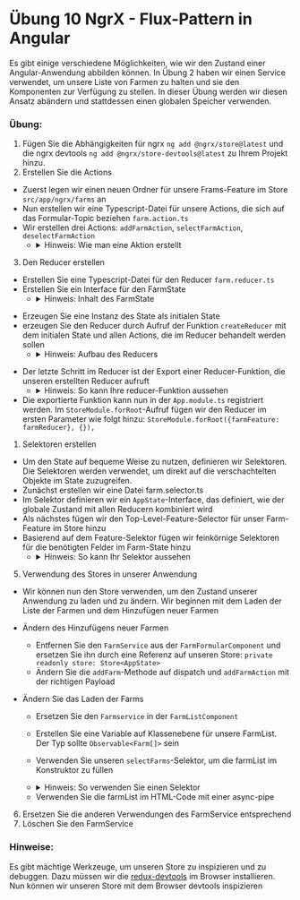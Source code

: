 # Übung 10 NgrX - Flux-Pattern in Angular

Es gibt einige verschiedene Möglichkeiten, wie wir den Zustand einer Angular-Anwendung abbilden können. In Übung 2 haben wir einen Service verwendet, um unsere Liste von Farmen zu halten und sie den Komponenten zur Verfügung zu stellen. In dieser Übung werden wir diesen Ansatz abändern und stattdessen einen globalen Speicher verwenden.

### Übung:
1. Fügen Sie die Abhängigkeiten für ngrx `ng add @ngrx/store@latest` und die ngrx devtools `ng add @ngrx/store-devtools@latest` zu Ihrem Projekt hinzu.
2. Erstellen Sie die Actions
- Zuerst legen wir einen neuen Ordner für unsere Frams-Feature im Store `src/app/ngrx/farms` an
- Nun erstellen wir eine Typescript-Datei für unsere Actions, die sich auf das Formular-Topic beziehen `farm.action.ts`
- Wir erstellen drei Actions: `addFarmAction`, `selectFarmAction`, `deselectFarmAction`
  - <details><summary>Hinweis: Wie man eine Aktion erstellt</summary>

    ```Typescript
    importieren Sie {createAction, props} aus "@ngrx/store";

    export const actionNameAction = createAction("actionName", props<Payload>())
    ```
</details>


3. Den Reducer erstellen
  - Erstellen Sie eine Typescript-Datei für den Reducer `farm.reducer.ts`
  - Erstellen Sie ein Interface für den FarmState
    - <details><summary>Hinweis: Inhalt des FarmState</summary>
      Der FarmState sollte das Array der Farmen und die ausgewählte Farm enthalten

      ````Typescript
      export interface FarmState {
          Farmen: Farm[];
          selectedFarm: Farm;
      }
      ```
  </details>

   - Erzeugen Sie eine Instanz des State als initialen State
   - erzeugen Sie den Reducer durch Aufruf der Funktion `createReducer` mit dem initialen State und allen Actions, die im Reducer behandelt werden sollen
      - <details><summary>Hinweis: Aufbau des Reducers</summary>
        Für jede Aktion rufen wir die `on'-Funktion auf, um zu definieren, wie der Reducer auf diese spezielle Aktion reagieren soll.

        Es ist wichtig, den Zustand auf unveränderliche Weise zu ändern. Also erstellen wir neue Objekte, anstatt die bestehenden zu verändern.

        ```Typeskript
        const _farmReducer = createReducer(
        initialState,
        on(addFarmAction, (state, props) => {
            return {
            state,
            farms: [...state.farms, props]
            }
        }),...

        ```
</details>

- Der letzte Schritt im Reducer ist der Export einer Reducer-Funktion, die unseren erstellten Reducer aufruft
  - <details><summary>Hinweis: So kann Ihre reducer-Funktion aussehen</summary>
    Die reducer-Funktion ist ein Wrapper um unseren erstellten reducer

    ```Typescript
    export function farmReducer(state: FarmState | undefined, action: Action) {
        return _farmReducer(state, action)
    }
    ```
  </details>
- Die exportierte Funktion kann nun in der `App.module.ts` registriert werden. Im `StoreModule.forRoot`-Aufruf fügen wir den Reducer im ersten Parameter wie folgt hinzu: `StoreModule.forRoot({farmFeature: farmReducer}, {}),`

1. Selektoren erstellen
- Um den State auf bequeme Weise zu nutzen, definieren wir Selektoren. Die Selektoren werden verwendet, um direkt auf die verschachtelten Objekte im State zuzugreifen.
- Zunächst erstellen wir eine Datei farm.selector.ts
- Im Selektor definieren wir ein `AppState`-Interface, das definiert, wie der globale Zustand mit allen Reducern kombiniert wird
- Als nächstes fügen wir den Top-Level-Feature-Selector für unser Farm-Feature im Store hinzu
- Basierend auf dem Feature-Selektor fügen wir feinkörnige Selektoren für die benötigten Felder im Farm-State hinzu
  - <details><summary>Hinweis: So kann Ihr Selektor aussehen</summary>
  
    ````Typescript
    export interface AppState {
    farmFeature: FarmState
    }

    export const selectFarmFeature = (state: AppState) => state.farmFeature
    export const selectFarms = createSelector(selectFarmFeature, (state: FarmState) => state.farms)
    export const selectSelectedFarm = createSelector(selectFarmFeature, (state: FarmState) => state.selectedFarm)
    ```
  </details>

5. Verwendung des Stores in unserer Anwendung
- Wir können nun den Store verwenden, um den Zustand unserer Anwendung zu laden und zu ändern. Wir beginnen mit dem Laden der Liste der Farmen und dem Hinzufügen neuer Farmen
- Ändern des Hinzufügens neuer Farmen
  - Entfernen Sie den `FarmService` aus der `FarmFormularComponent` und ersetzen Sie ihn durch eine Referenz auf unseren Store: `private readonly store: Store<AppState>`
  - Ändern Sie die `addFarm`-Methode auf dispatch und `addFarmAction` mit der richtigen Payload
- Ändern Sie das Laden der Farms
  - Ersetzen Sie den `Farmservice` in der `FarmListComponent`
  - Erstellen Sie eine Variable auf Klassenebene für unsere FarmList. Der Typ sollte `Observable<Farm[]>` sein
  - Verwenden Sie unseren `selectFarms`-Selektor, um die farmList im Konstruktor zu füllen
  - <details><summary>Hinweis: So verwenden Sie einen Selektor</summary>
  
    ````Typescript
    this.farmList$ = store.pipe(map(
        state => selectFarms(state)
    ))
    ```
  </details>

    - Verwenden Sie die farmList im HTML-Code mit einer async-pipe

6. Ersetzen Sie die anderen Verwendungen des FarmService entsprechend
7. Löschen Sie den FarmService

### Hinweise:
Es gibt mächtige Werkzeuge, um unseren Store zu inspizieren und zu debuggen. Dazu müssen wir die [redux-devtools](https://github.com/reduxjs/redux-devtools) im Browser installieren. Nun können wir unseren Store mit dem Browser devtools inspizieren
